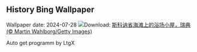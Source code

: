 ## History Bing Wallpaper
Wallpaper date: 2024-07-28
![](https://www.bing.com/th?id=OHR.BeachHutsSweden_ZH-CN4193150313_UHD.jpg&w=1000)Download: [斯科讷省海滩上的浴场小屋，瑞典 (© Martin Wahlborg/Getty Images)](https://www.bing.com/th?id=OHR.BeachHutsSweden_ZH-CN4193150313_UHD.jpg)

Auto get programm by LtgX
